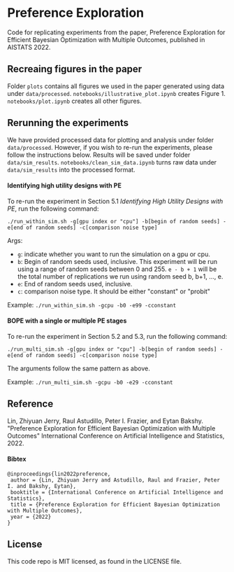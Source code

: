 # Preference Exploration
Code for replicating experiments from the paper, Preference Exploration for Efficient Bayesian Optimization with Multiple Outcomes, published in AISTATS 2022.

## Recreaing figures in the paper
Folder `plots` contains all figures we used in the paper generated using data under `data/processed`.
`notebooks/illustrative_plot.ipynb` creates Figure 1.
`notebooks/plot.ipynb` creates all other figures.

## Rerunning the experiments
We have provided processed data for plotting and analysis under folder `data/processed`. However, if you wish to re-run the experiments, please follow the instructions below.
Results will be saved under folder `data/sim_results`.
`notebooks/clean_sim_data.ipynb` turns raw data under `data/sim_results` into the processed format. 


#### Identifying high utility designs with PE 
To re-run the experiment in Section 5.1 *Identifying High Utility Designs with PE*, run the following command:
```
./run_within_sim.sh -g[gpu index or "cpu"] -b[begin of random seeds] -e[end of random seeds] -c[comparison noise type]
```

Args:
- `g`: indicate whether you want to run the simulation on a gpu or cpu.
- `b`: Begin of random seeds used, inclusive. This experiment will be run using a range of random seeds between 0 and 255. `e - b + 1` will be the total number of replications we run using random seed b, b+1, ..., e.
- `e`: End of random seeds used, inclusive.
- `c`: comparison noise type. It should be either "constant" or "probit"

Example:
`./run_within_sim.sh -gcpu -b0 -e99 -cconstant`


#### BOPE with a single or multiple PE stages
To re-run the experiment in Section 5.2 and 5.3, run the following command:
```
./run_multi_sim.sh -g[gpu index or "cpu"] -b[begin of random seeds] -e[end of random seeds] -c[comparison noise type]
```
The arguments follow the same pattern as above.

Example:
`./run_multi_sim.sh -gcpu -b0 -e29 -cconstant`

## Reference
Lin, Zhiyuan Jerry, Raul Astudillo, Peter I. Frazier, and Eytan Bakshy. "Preference Exploration for Efficient Bayesian Optimization with Multiple Outcomes" International Conference on Artificial Intelligence and Statistics, 2022.

#### Bibtex
```
@inproceedings{lin2022preference,
 author = {Lin, Zhiyuan Jerry and Astudillo, Raul and Frazier, Peter I. and Bakshy, Eytan},
 booktitle = {International Conference on Artificial Intelligence and Statistics},
 title = {Preference Exploration for Efficient Bayesian Optimization with Multiple Outcomes},
 year = {2022}
}
```

## License
This code repo is MIT licensed, as found in the LICENSE file.
